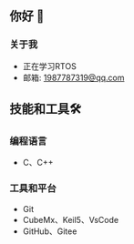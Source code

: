 ## 你好 👋

### 关于我

- 正在学习RTOS
- 邮箱: 1987787319@qq.com
## 技能和工具🛠️

### 编程语言

* C、C++
### 工具和平台

* Git
* CubeMx、Keil5、VsCode
* GitHub、Gitee
